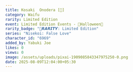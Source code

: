 ```yaml
---
title: Kosaki  Onodera [🎃]
category: Waifu
rarity: Limited Edition
event: Limited Edition Events - 🎃Halloween🎃
rarity_badge: "🔮𝙍𝘼𝙍𝙄𝙏𝙔: Limited Edition"
series: "Nisekoi: False Love"
character_id: "6969"
added_by: Yabuki Joe
likes: 0
views: 0
image: /assets/uploads/pixai-1909085843347975250-0.png
date: 2025-08-09T12:04:00+05:30
---
```

